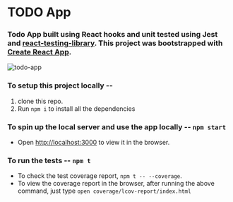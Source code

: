 # TODO App

### Todo App built using React hooks and unit tested using Jest and [react-testing-library](https://testing-library.com/). This project was bootstrapped with [Create React App](https://github.com/facebook/create-react-app).

![todo-app](https://user-images.githubusercontent.com/16633104/79181612-cefc1600-7e1d-11ea-94f1-83be2ed0aeb6.gif)

### To setup this project locally --

1. clone this repo.
2. Run `npm i` to install all the dependencies

### To spin up the local server and use the app locally -- `npm start`

- Open [http://localhost:3000](http://localhost:3000) to view it in the browser.

### To run the tests -- `npm t`

- To check the test coverage report, `npm t -- --coverage`.
- To view the coverage report in the browser, after running the above command, just type `open coverage/lcov-report/index.html`
